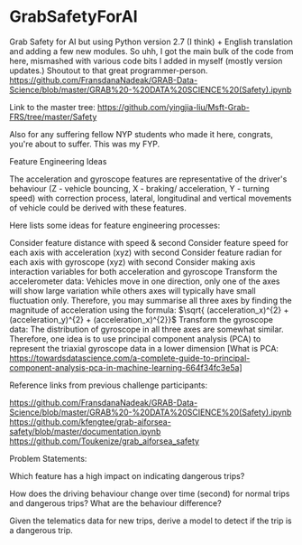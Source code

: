 # GrabSafetyForAI
Grab Safety for AI but using Python version 2.7 (I think) + English translation and adding a few new modules.
So uhh, I got the main bulk of the code from here, mismashed with various code bits I added in myself (mostly version updates.) Shoutout to that great programmer-person.
https://github.com/FransdanaNadeak/GRAB-Data-Science/blob/master/GRAB%20-%20DATA%20SCIENCE%20(Safety).ipynb

Link to the master tree:
https://github.com/yingjia-liu/Msft-Grab-FRS/tree/master/Safety

Also for any suffering fellow NYP students who made it here, congrats, you're about to suffer. This was my FYP.

Feature Engineering Ideas

The acceleration and gyroscope features are representative of the driver's behaviour (Z - vehicle bouncing, X - braking/ acceleration, Y - turning speed) with correction process, lateral, longitudinal and vertical movements of vehicle could be derived with these features.

Here lists some ideas for feature engineering processes:

Consider feature distance with speed & second
Consider feature speed for each axis with acceleration (xyz) with second
Consider feature radian for each axis with gyroscope (xyz) with second
Consider making axis interaction variables for both acceleration and gyroscope
Transform the accelerometer data: Vehicles move in one direction, only one of the axes will show large variation while others axes will typically have small fluctuation only. Therefore, you may summarise all three axes by finding the magnitude of acceleration using the formula: $\sqrt{ (acceleration_x)^{2} + (acceleration_y)^{2} + (acceleration_x)^{2}}$
Transform the gyroscope data: The distribution of gyroscope in all three axes are somewhat similar. Therefore, one idea is to use principal component analysis (PCA) to represent the triaxial gyroscope data in a lower dimension [What is PCA: https://towardsdatascience.com/a-complete-guide-to-principal-component-analysis-pca-in-machine-learning-664f34fc3e5a]

Reference links from previous challenge participants:

https://github.com/FransdanaNadeak/GRAB-Data-Science/blob/master/GRAB%20-%20DATA%20SCIENCE%20(Safety).ipynb
https://github.com/kfengtee/grab-aiforsea-safety/blob/master/documentation.ipynb
https://github.com/Toukenize/grab_aiforsea_safety

Problem Statements:

Which feature has a high impact on indicating dangerous trips?

How does the driving behaviour change over time (second) for normal trips and dangerous trips? What are the behaviour difference?

Given the telematics data for new trips,  derive a model to detect if the trip is a dangerous trip.
